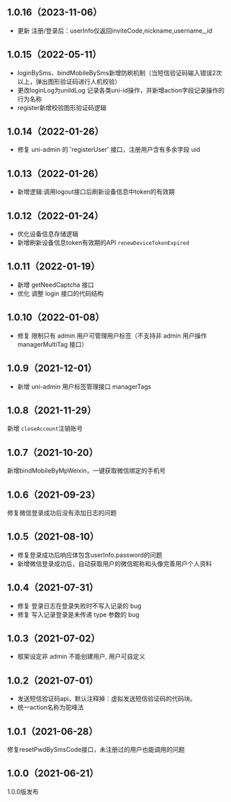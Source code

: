 ## 1.0.16（2023-11-06）
- 更新 注册/登录后：userInfo仅返回inviteCode,nickname,username,_id
## 1.0.15（2022-05-11）
- loginBySms、bindMobileBySms新增防刷机制（当短信验证码输入错误2次以上，弹出图形验证码进行人机校验）
- 更改loginLog为uniIdLog 记录各类uni-id操作，并新增action字段记录操作的行为名称
- register新增校验图形验证码逻辑
## 1.0.14（2022-01-26）
- 修复 uni-admin 的 'registerUser' 接口，注册用户含有多余字段 uid 
## 1.0.13（2022-01-26）
- 新增逻辑:调用logout接口后刷新设备信息中token的有效期
## 1.0.12（2022-01-24）
- 优化设备信息存储逻辑
- 新增刷新设备信息token有效期的API `renewDeviceTokenExpired`
## 1.0.11（2022-01-19）
- 新增 getNeedCaptcha 接口
- 优化 调整 login 接口的代码结构
## 1.0.10（2022-01-08）
- 修复 限制只有 admin 用户可管理用户标签（不支持非 admin 用户操作managerMultiTag 接口）
## 1.0.9（2021-12-01）
- 新增 uni-admin 用户标签管理接口 managerTags
## 1.0.8（2021-11-29）
新增	`closeAccount`注销账号
## 1.0.7（2021-10-20）
新增bindMobileByMpWeixin，一键获取微信绑定的手机号
## 1.0.6（2021-09-23）
修复微信登录成功后没有添加日志的问题
## 1.0.5（2021-08-10）
- 修复登录成功后响应体包含userInfo.password的问题
- 新增微信登录成功后，自动获取用户的微信昵称和头像完善用户个人资料
## 1.0.4（2021-07-31）
- 修复 登录日志在登录失败时不写入记录的 bug
- 修复 写入记录登录是未传递 type 参数的 bug
## 1.0.3（2021-07-02）
- 框架设定非 admin 不能创建用户, 用户可自定义
## 1.0.2（2021-07-01）
- 发送短信验证码api，默认注释掉：虚拟发送短信验证码的代码块。
- 统一action名称为驼峰法
## 1.0.1（2021-06-28）
修复resetPwdBySmsCode接口，未注册过的用户也能调用的问题
## 1.0.0（2021-06-21）
1.0.0版发布